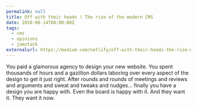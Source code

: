 ```yaml
---
permalink: null
title: Off with their heads ! The rise of the modern CMS
date: 2018-06-14T00:00:00Z
tags:
  - cms
  - opinions
  - jamstack
externalurl: https://medium.com/netlify/off-with-their-heads-the-rise-of-the-modern-cms-e0089538aed6
---
```


You paid a glamorous agency to design your new website. You spent thousands of hours and a gazillion dollars laboring over every aspect of the design to get it just right. After rounds and rounds of meetings and reviews and arguments and sweat and tweaks and nudges… finally you have a design you are happy with. Even the board is happy with it. And they want it. They want it now.

